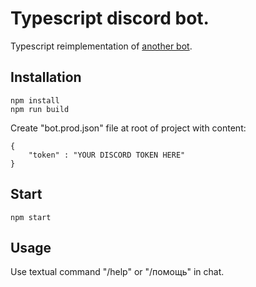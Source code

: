 # Typescript discord bot.
Typescript reimplementation of [another bot](https://github.com/z81/discordbot).
## Installation
```
npm install
npm run build
```
Create "bot.prod.json" file at root of project with content:
```
{
    "token" : "YOUR DISCORD TOKEN HERE"
}
```

## Start
```
npm start
```

## Usage
Use textual command "/help" or "/помощь" in chat.